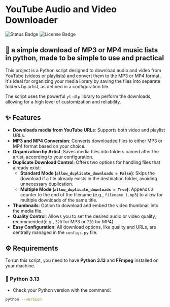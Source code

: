 # YouTube Audio and Video Downloader

![Status Badge](https://img.shields.io/badge/status-Active-brightgreen)
![License Badge](https://img.shields.io/badge/license-MIT-orange)

## 📄 a simple download of MP3 or MP4 music lists in python, made to be simple to use and practical

This project is a Python script designed to download audio and video from YouTube (videos or playlists) and convert them to the MP3 or MP4 format. It's ideal for organizing your media library by saving the files into separate folders by artist, as defined in a configuration file.

The script uses the powerful `yt-dlp` library to perform the downloads, allowing for a high level of customization and reliability.

## ✨ Features

- **Downloads media from YouTube URLs**: Supports both video and playlist URLs.
- **MP3 and MP4 Conversion**: Converts downloaded files to either MP3 or MP4 format based on your choice.
- **Organization by Artist**: Saves media files into folders named after the artist, according to your configuration.
- **Duplicate Download Control**: Offers two options for handling files that already exist:
    - **Standard Mode (`allow_duplicate_downloads = False`)**: Skips the download if a file already exists in the destination folder, avoiding unnecessary duplication.
    - **Multiple Mode (`allow_duplicate_downloads = True`)**: Appends a counter to the end of the filename (e.g., `filename_1.mp3`) to allow for multiple downloads of the same title.
- **Thumbnails**: Option to download and embed the video thumbnail into the media file.
- **Quality Control**: Allows you to set the desired audio or video quality, recommended(e.g., `320` for MP3 or `720` for MP4).
- **Easy Configuration**: All download options, like quality and URLs, are centrally managed in the `configs.py` file.

## ⚙️ Requirements

To run this script, you need to have **Python 3.13** and **FFmpeg** installed on your machine.

### 🐍 Python 3.13
- Check your Python version with the command:
```bash
python --version